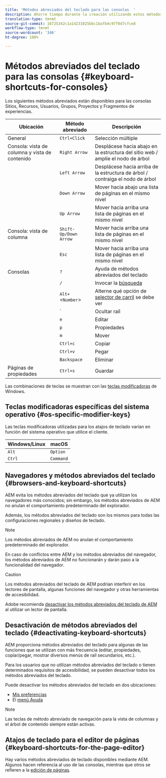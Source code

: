 ```yaml
---
title: 'Métodos abreviados del teclado para las consolas  '
description: Ahorre tiempo durante la creación utilizando estos métodos abreviados del teclado
translation-type: tm+mt
source-git-commit: 16725342c1a14231025bbc1bafb4c97f0d7cfce8
workflow-type: tm+mt
source-wordcount: '346'
ht-degree: 100%

---
```



# Métodos abreviados del teclado para las consolas   {#keyboard-shortcuts-for-consoles}

Los siguientes métodos abreviados están disponibles para las consolas Sitios, Recursos, Usuarios, Grupos, Proyectos y Fragmentos de experiencias.

| Ubicación | Método abreviado | Descripción |
|---|---|---|
| General | `Ctrl+Click` | Selección múltiple |
| Consola: vista de columna y vista de contenido | `Right Arrow` | Desplácese hacia abajo en la estructura del sitio web / amplíe el nodo de árbol |
|  | `Left Arrow` | Desplácese hacia arriba de la estructura de árbol / contraiga el nodo de árbol |
|  | `Down Arrow` | Mover hacia abajo una lista de páginas en el mismo nivel |
|  | `Up Arrow` | Mover hacia arriba una lista de páginas en el mismo nivel |
| Consola: vista de columna | `Shift-Up/Down Arrow` | Mover hacia arriba una lista de páginas en el mismo nivel |
|  | `Esc` | Mover hacia arriba una lista de páginas en el mismo nivel |
| Consolas | `?` | Ayuda de métodos abreviados del teclado |
|  | `/` | Invocar la [búsqueda](/help/sites-cloud/authoring/getting-started/search.md) |
|  | `Alt+`&lt;`Number`> | Alterne qué opción de [selector de carril](/help/sites-cloud/authoring/getting-started/basic-handling.md#rail-selector) se debe ver |
|  | &grave; | Ocultar raíl |
|  | `e` | Editar |
|  | `p` | Propiedades |
|  | `m` | Mover |
|  | `Ctrl+c` | Copiar |
|  | `Ctrl+v` | Pegar |
|  | `Backspace` | Eliminar |
| Páginas de propiedades | `Ctrl+s` | Guardar |

Las combinaciones de teclas se muestran con las [teclas modificadoras](#os-specific-modifier-keys) de Windows.

## Teclas modificadoras específicas del sistema operativo {#os-specific-modifier-keys}

Las teclas modificadoras utilizadas para los atajos de teclado varían en función del sistema operativo que utilice el cliente.

| Windows/Linux | macOS |
|---|---|
| `Alt` | `Option` |
| `Ctrl` | `Command` |

## Navegadores y métodos abreviados del teclado {#browsers-and-keyboard-shortcuts}

AEM evita los métodos abreviados del teclado que ya utilizan los navegadores más conocidos; sin embargo, los métodos abreviados de AEM no anulan el comportamiento predeterminado del explorador.

Además, los métodos abreviados del teclado son los mismos para todas las configuraciones regionales y diseños de teclado.

>[!NOTE]
>
>Los métodos abreviados de AEM no anulan el comportamiento predeterminado del explorador.
>
>En caso de conflictos entre AEM y los métodos abreviados del navegador, los métodos abreviados de AEM no funcionarán y darán paso a la funcionalidad del navegador.

>[!CAUTION]
>
>Los métodos abreviados del teclado de AEM podrían interferir en los lectores de pantalla, algunas funciones del navegador y otras herramientas de accesibilidad.
>
>Adobe recomienda [desactivar los métodos abreviados del teclado de AEM](#deactivating-keyboard-shortcuts) al utilizar un lector de pantalla.

## Desactivación de métodos abreviados del teclado {#deactivating-keyboard-shortcuts}

AEM proporciona métodos abreviados del teclado para algunas de las funciones que se utilizan con más frecuencia (editar, propiedades, copiar/pegar, mostrar diversos menús de raíl secundarios, etc.).

Para los usuarios que no utilizan métodos abreviados del teclado o tienen determinados requisitos de accesibilidad, se pueden desactivar todos los métodos abreviados del teclado.

Puede desactivar los métodos abreviados del teclado en dos ubicaciones:

* [Mis preferencias](/help/sites-cloud/authoring/getting-started/account-environment.md#my-preferences)
* El [menú Ayuda](/help/sites-cloud/authoring/getting-started/basic-handling.md#accessing-help)

>[!NOTE]
>
>Las teclas de método abreviado de navegación para la vista de columnas y el árbol de contenido siempre están activas.

## Atajos de teclado para el editor de páginas {#keyboard-shortcuts-for-the-page-editor}

Hay varios métodos abreviados de teclado disponibles mediante AEM. Algunos hacen referencia al uso de las consolas, mientras que otros se refieren a la [edición de páginas](/help/sites-cloud/authoring/fundamentals/keyboard-shortcuts.md).
